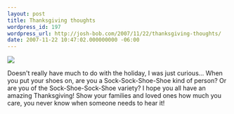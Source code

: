 ```yaml
---
layout: post
title: Thanksgiving thoughts
wordpress_id: 197
wordpress_url: http://josh-bob.com/2007/11/22/thanksgiving-thoughts/
date: 2007-11-22 10:47:02.000000000 -06:00
---
```

<!--Mime Type of File is image/jpeg -->

<a href="http://josh-bob.com/wp-photos/20071122-104702-1.jpg"><img src="http://josh-bob.com/wp-photos/thumb.20071122-104702-1.jpg" /></a>

Doesn't really have much to do with the holiday, I was just curious...
When you put your shoes on, are you a Sock-Sock-Shoe-Shoe kind of person? Or are you of the Sock-Shoe-Sock-Shoe variety?
I hope you all have an amazing Thanksgiving! Show your families and loved ones how much you care, you never know when someone needs to hear it!
